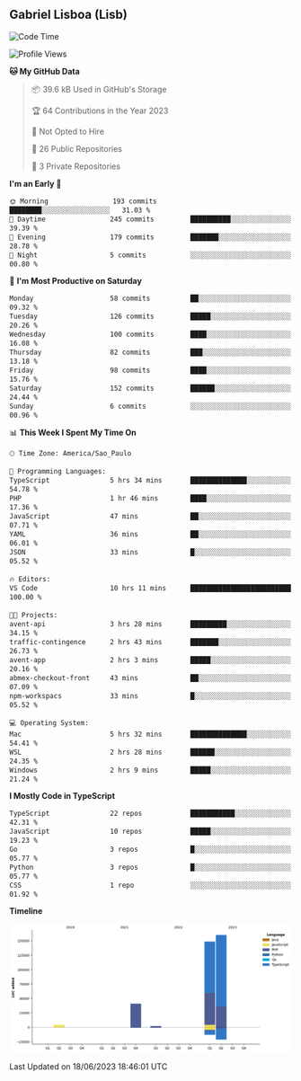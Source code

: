 ## Gabriel Lisboa (Lisb)

<!--START_SECTION:waka-->
![Code Time](http://img.shields.io/badge/Code%20Time-19%20hrs%2034%20mins-blue)

![Profile Views](http://img.shields.io/badge/Profile%20Views-3-blue)

**🐱 My GitHub Data** 

> 📦 39.6 kB Used in GitHub's Storage 
 > 
> 🏆 64 Contributions in the Year 2023
 > 
> 🚫 Not Opted to Hire
 > 
> 📜 26 Public Repositories 
 > 
> 🔑 3 Private Repositories 
 > 
**I'm an Early 🐤** 

```text
🌞 Morning                193 commits         ████████░░░░░░░░░░░░░░░░░   31.03 % 
🌆 Daytime                245 commits         ██████████░░░░░░░░░░░░░░░   39.39 % 
🌃 Evening                179 commits         ███████░░░░░░░░░░░░░░░░░░   28.78 % 
🌙 Night                  5 commits           ░░░░░░░░░░░░░░░░░░░░░░░░░   00.80 % 
```
📅 **I'm Most Productive on Saturday** 

```text
Monday                   58 commits          ██░░░░░░░░░░░░░░░░░░░░░░░   09.32 % 
Tuesday                  126 commits         █████░░░░░░░░░░░░░░░░░░░░   20.26 % 
Wednesday                100 commits         ████░░░░░░░░░░░░░░░░░░░░░   16.08 % 
Thursday                 82 commits          ███░░░░░░░░░░░░░░░░░░░░░░   13.18 % 
Friday                   98 commits          ████░░░░░░░░░░░░░░░░░░░░░   15.76 % 
Saturday                 152 commits         ██████░░░░░░░░░░░░░░░░░░░   24.44 % 
Sunday                   6 commits           ░░░░░░░░░░░░░░░░░░░░░░░░░   00.96 % 
```


📊 **This Week I Spent My Time On** 

```text
🕑︎ Time Zone: America/Sao_Paulo

💬 Programming Languages: 
TypeScript               5 hrs 34 mins       ██████████████░░░░░░░░░░░   54.78 % 
PHP                      1 hr 46 mins        ████░░░░░░░░░░░░░░░░░░░░░   17.36 % 
JavaScript               47 mins             ██░░░░░░░░░░░░░░░░░░░░░░░   07.71 % 
YAML                     36 mins             ██░░░░░░░░░░░░░░░░░░░░░░░   06.01 % 
JSON                     33 mins             █░░░░░░░░░░░░░░░░░░░░░░░░   05.52 % 

🔥 Editors: 
VS Code                  10 hrs 11 mins      █████████████████████████   100.00 % 

🐱‍💻 Projects: 
avent-api                3 hrs 28 mins       █████████░░░░░░░░░░░░░░░░   34.15 % 
traffic-contingence      2 hrs 43 mins       ███████░░░░░░░░░░░░░░░░░░   26.73 % 
avent-app                2 hrs 3 mins        █████░░░░░░░░░░░░░░░░░░░░   20.16 % 
abmex-checkout-front     43 mins             ██░░░░░░░░░░░░░░░░░░░░░░░   07.09 % 
npm-workspacs            33 mins             █░░░░░░░░░░░░░░░░░░░░░░░░   05.52 % 

💻 Operating System: 
Mac                      5 hrs 32 mins       ██████████████░░░░░░░░░░░   54.41 % 
WSL                      2 hrs 28 mins       ██████░░░░░░░░░░░░░░░░░░░   24.35 % 
Windows                  2 hrs 9 mins        █████░░░░░░░░░░░░░░░░░░░░   21.24 % 
```

**I Mostly Code in TypeScript** 

```text
TypeScript               22 repos            ███████████░░░░░░░░░░░░░░   42.31 % 
JavaScript               10 repos            █████░░░░░░░░░░░░░░░░░░░░   19.23 % 
Go                       3 repos             █░░░░░░░░░░░░░░░░░░░░░░░░   05.77 % 
Python                   3 repos             █░░░░░░░░░░░░░░░░░░░░░░░░   05.77 % 
CSS                      1 repo              ░░░░░░░░░░░░░░░░░░░░░░░░░   01.92 % 
```



**Timeline**

![Lines of Code chart](https://raw.githubusercontent.com/tenlisboa/tenlisboa/main/assets/bar_graph.png)


 Last Updated on 18/06/2023 18:46:01 UTC
<!--END_SECTION:waka-->
